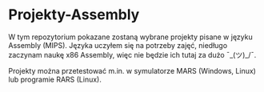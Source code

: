 # Projekty-Assembly
W tym repozytorium pokazane zostaną wybrane projekty pisane w języku Assembly (MIPS). Języka uczyłem się na potrzeby zajęć, niedługo zaczynam naukę x86 Assembly, więc nie będzie ich tutaj za dużo ¯\_(ツ)_/¯.

Projekty można przetestować m.in. w symulatorze MARS (Windows, Linux) lub programie RARS (Linux).
